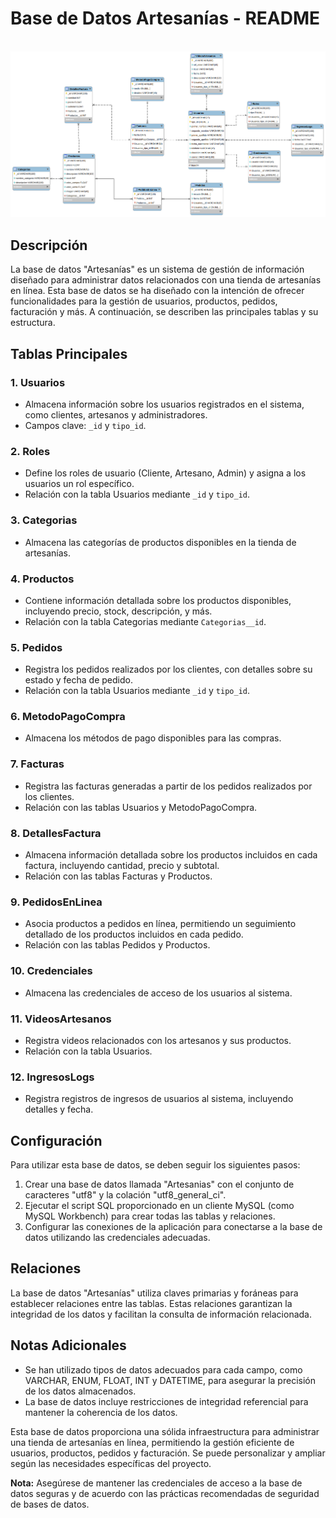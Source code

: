 # Base de Datos Artesanías - README

<br>

<img src="ImagenModelo.png">

## Descripción
La base de datos "Artesanías" es un sistema de gestión de información diseñado para administrar datos relacionados con una tienda de artesanías en línea. Esta base de datos se ha diseñado con la intención de ofrecer funcionalidades para la gestión de usuarios, productos, pedidos, facturación y más. A continuación, se describen las principales tablas y su estructura.

## Tablas Principales

### 1. Usuarios
- Almacena información sobre los usuarios registrados en el sistema, como clientes, artesanos y administradores.
- Campos clave: `_id` y `tipo_id`.

### 2. Roles
- Define los roles de usuario (Cliente, Artesano, Admin) y asigna a los usuarios un rol específico.
- Relación con la tabla Usuarios mediante `_id` y `tipo_id`.

### 3. Categorias
- Almacena las categorías de productos disponibles en la tienda de artesanías.

### 4. Productos
- Contiene información detallada sobre los productos disponibles, incluyendo precio, stock, descripción, y más.
- Relación con la tabla Categorias mediante `Categorias__id`.

### 5. Pedidos
- Registra los pedidos realizados por los clientes, con detalles sobre su estado y fecha de pedido.
- Relación con la tabla Usuarios mediante `_id` y `tipo_id`.

### 6. MetodoPagoCompra
- Almacena los métodos de pago disponibles para las compras.

### 7. Facturas
- Registra las facturas generadas a partir de los pedidos realizados por los clientes.
- Relación con las tablas Usuarios y MetodoPagoCompra.

### 8. DetallesFactura
- Almacena información detallada sobre los productos incluidos en cada factura, incluyendo cantidad, precio y subtotal.
- Relación con las tablas Facturas y Productos.

### 9. PedidosEnLinea
- Asocia productos a pedidos en línea, permitiendo un seguimiento detallado de los productos incluidos en cada pedido.
- Relación con las tablas Pedidos y Productos.

### 10. Credenciales
- Almacena las credenciales de acceso de los usuarios al sistema.

### 11. VideosArtesanos
- Registra videos relacionados con los artesanos y sus productos.
- Relación con la tabla Usuarios.

### 12. IngresosLogs
- Registra registros de ingresos de usuarios al sistema, incluyendo detalles y fecha.

## Configuración
Para utilizar esta base de datos, se deben seguir los siguientes pasos:

1. Crear una base de datos llamada "Artesanias" con el conjunto de caracteres "utf8" y la colación "utf8_general_ci".
2. Ejecutar el script SQL proporcionado en un cliente MySQL (como MySQL Workbench) para crear todas las tablas y relaciones.
3. Configurar las conexiones de la aplicación para conectarse a la base de datos utilizando las credenciales adecuadas.

## Relaciones
La base de datos "Artesanías" utiliza claves primarias y foráneas para establecer relaciones entre las tablas. Estas relaciones garantizan la integridad de los datos y facilitan la consulta de información relacionada.

## Notas Adicionales
- Se han utilizado tipos de datos adecuados para cada campo, como VARCHAR, ENUM, FLOAT, INT y DATETIME, para asegurar la precisión de los datos almacenados.
- La base de datos incluye restricciones de integridad referencial para mantener la coherencia de los datos.

Esta base de datos proporciona una sólida infraestructura para administrar una tienda de artesanías en línea, permitiendo la gestión eficiente de usuarios, productos, pedidos y facturación. Se puede personalizar y ampliar según las necesidades específicas del proyecto.

**Nota:** Asegúrese de mantener las credenciales de acceso a la base de datos seguras y de acuerdo con las prácticas recomendadas de seguridad de bases de datos.
